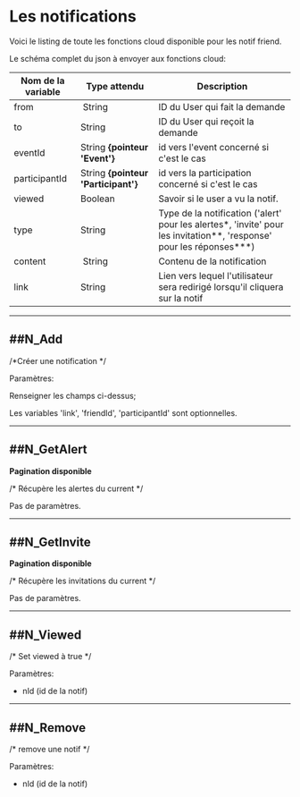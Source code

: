 # Les notifications

Voici le listing de toute les fonctions cloud disponible pour les notif friend.

Le schéma complet du json à envoyer aux fonctions cloud:

| Nom de la variable | Type attendu                 | Description|
| ------------------ | ---------------------------- | ------ |
 from | String | ID du User qui fait la demande
 to | String | ID du User qui reçoit la demande
 eventId | String **{pointeur 'Event'}** | id vers l'event concerné si c'est le cas
 participantId | String **{pointeur 'Participant'}** | id vers la participation concerné si c'est le cas
 viewed | Boolean | Savoir si le user a vu la notif.
 type | String | Type de la notification ('alert' pour les alertes*, 'invite' pour les invitation**, 'response' pour les réponses***)
 content | String | Contenu de la notification
 link | String | Lien vers lequel l'utilisateur sera redirigé lorsqu'il cliquera sur la notif

----------------------
##N_Add
----------------------

/*Créer une notification */

Paramètres:

Renseigner les champs ci-dessus;

Les variables 'link', 'friendId', 'participantId' sont optionnelles.

----------------------
##N_GetAlert
----------------------

**Pagination disponible**

/* Récupère les alertes du current */

Pas de paramètres.

----------------------
##N_GetInvite
----------------------

**Pagination disponible**

/* Récupère les invitations du current */

Pas de paramètres.

----------------------
##N_Viewed
----------------------

/* Set viewed à true */

Paramètres:

* nId (id de la notif)

----------------------
##N_Remove
----------------------

/* remove une notif */

Paramètres:

* nId (id de la notif)
